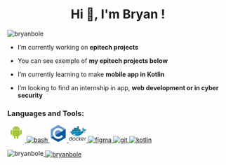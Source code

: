 <h1 align="center">Hi 👋, I'm Bryan !</h1>
<p align="left"> <img src="https://komarev.com/ghpvc/?username=bryanbole&label=Profile%20views&color=0e75b6&style=flat" alt="bryanbole" /> </p>


- I’m currently working on **epitech projects**

- You can see exemple of **my epitech projects below**

- I’m currently learning to make **mobile app in Kotlin**

- I’m looking to find an internship in app, **web development or in cyber security**

<h3 align="left">Languages and Tools:</h3>
<p align="left"> <a href="https://developer.android.com" target="_blank" rel="noreferrer"> <img src="https://raw.githubusercontent.com/devicons/devicon/master/icons/android/android-original-wordmark.svg" alt="android" width="40" height="40"/> </a> <a href="https://www.gnu.org/software/bash/" target="_blank" rel="noreferrer"> <img src="https://www.vectorlogo.zone/logos/gnu_bash/gnu_bash-icon.svg" alt="bash" width="40" height="40"/> </a> <a href="https://www.cprogramming.com/" target="_blank" rel="noreferrer"> <img src="https://raw.githubusercontent.com/devicons/devicon/master/icons/c/c-original.svg" alt="c" width="40" height="40"/> </a> <a href="https://www.docker.com/" target="_blank" rel="noreferrer"> <img src="https://raw.githubusercontent.com/devicons/devicon/master/icons/docker/docker-original-wordmark.svg" alt="docker" width="40" height="40"/> </a> <a href="https://www.figma.com/" target="_blank" rel="noreferrer"> <img src="https://www.vectorlogo.zone/logos/figma/figma-icon.svg" alt="figma" width="40" height="40"/> </a> <a href="https://git-scm.com/" target="_blank" rel="noreferrer"> <img src="https://www.vectorlogo.zone/logos/git-scm/git-scm-icon.svg" alt="git" width="40" height="40"/> </a> <a href="https://kotlinlang.org" target="_blank" rel="noreferrer"> <img src="https://www.vectorlogo.zone/logos/kotlinlang/kotlinlang-icon.svg" alt="kotlin" width="40" height="40"/> </a> <a href="https://www.linux.org/" target="_blank" rel="noreferrer">
<p><img align="left" src="https://github-readme-stats.vercel.app/api/top-langs?username=bryanbole&show_icons=true&locale=en&layout=compact" alt="bryanbole" /></p>

<p>&nbsp;<img align="center" src="https://github-readme-stats.vercel.app/api?username=bryanbole&show_icons=true&locale=en" alt="bryanbole" /></p>
